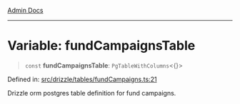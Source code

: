[Admin Docs](/)

***

# Variable: fundCampaignsTable

> `const` **fundCampaignsTable**: `PgTableWithColumns`\<\{\}\>

Defined in: [src/drizzle/tables/fundCampaigns.ts:21](https://github.com/NishantSinghhhhh/talawa-api/blob/a2d437e77a694d2951c25ce8de6694e3fef2fd70/src/drizzle/tables/fundCampaigns.ts#L21)

Drizzle orm postgres table definition for fund campaigns.
